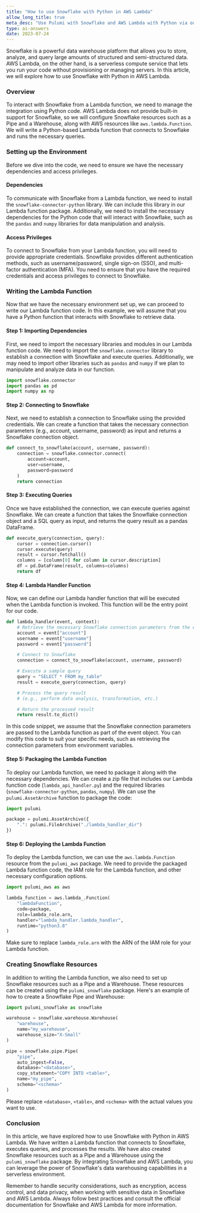 ```yaml
---
title: "How to use Snowflake with Python in AWS Lambda"
allow_long_title: true
meta_desc: "Use Pulumi with Snowflake and AWS Lambda with Python via our guide. Perfect for developers integrating Snowflake into serverless workloads."
type: ai-answers
date: 2023-07-24
---
```


Snowflake is a powerful data warehouse platform that allows you to store, analyze, and query large amounts of structured and semi-structured data. AWS Lambda, on the other hand, is a serverless compute service that lets you run your code without provisioning or managing servers. In this article, we will explore how to use Snowflake with Python in AWS Lambda.

### Overview

To interact with Snowflake from a Lambda function, we need to manage the integration using Python code. AWS Lambda does not provide built-in support for Snowflake, so we will configure Snowflake resources such as a Pipe and a Warehouse, along with AWS resources like `aws.lambda.Function`. We will write a Python-based Lambda function that connects to Snowflake and runs the necessary queries.

### Setting up the Environment

Before we dive into the code, we need to ensure we have the necessary dependencies and access privileges.

#### Dependencies

To communicate with Snowflake from a Lambda function, we need to install the `snowflake-connector-python` library. We can include this library in our Lambda function package. Additionally, we need to install the necessary dependencies for the Python code that will interact with Snowflake, such as the `pandas` and `numpy` libraries for data manipulation and analysis.

#### Access Privileges

To connect to Snowflake from your Lambda function, you will need to provide appropriate credentials. Snowflake provides different authentication methods, such as username/password, single sign-on (SSO), and multi-factor authentication (MFA). You need to ensure that you have the required credentials and access privileges to connect to Snowflake.

### Writing the Lambda Function

Now that we have the necessary environment set up, we can proceed to write our Lambda function code. In this example, we will assume that you have a Python function that interacts with Snowflake to retrieve data.

#### Step 1: Importing Dependencies

First, we need to import the necessary libraries and modules in our Lambda function code. We need to import the `snowflake.connector` library to establish a connection with Snowflake and execute queries. Additionally, we may need to import other libraries such as `pandas` and `numpy` if we plan to manipulate and analyze data in our function.

```python
import snowflake.connector
import pandas as pd
import numpy as np
```

#### Step 2: Connecting to Snowflake

Next, we need to establish a connection to Snowflake using the provided credentials. We can create a function that takes the necessary connection parameters (e.g., account, username, password) as input and returns a Snowflake connection object.

```python
def connect_to_snowflake(account, username, password):
    connection = snowflake.connector.connect(
        account=account,
        user=username,
        password=password
    )
    return connection
```

#### Step 3: Executing Queries

Once we have established the connection, we can execute queries against Snowflake. We can create a function that takes the Snowflake connection object and a SQL query as input, and returns the query result as a pandas DataFrame.

```python
def execute_query(connection, query):
    cursor = connection.cursor()
    cursor.execute(query)
    result = cursor.fetchall()
    columns = [column[0] for column in cursor.description]
    df = pd.DataFrame(result, columns=columns)
    return df
```

#### Step 4: Lambda Handler Function

Now, we can define our Lambda handler function that will be executed when the Lambda function is invoked. This function will be the entry point for our code.

```python
def lambda_handler(event, context):
    # Retrieve the necessary Snowflake connection parameters from the event
    account = event["account"]
    username = event["username"]
    password = event["password"]

    # Connect to Snowflake
    connection = connect_to_snowflake(account, username, password)

    # Execute a sample query
    query = "SELECT * FROM my_table"
    result = execute_query(connection, query)

    # Process the query result
    # (e.g., perform data analysis, transformation, etc.)

    # Return the processed result
    return result.to_dict()
```

In this code snippet, we assume that the Snowflake connection parameters are passed to the Lambda function as part of the event object. You can modify this code to suit your specific needs, such as retrieving the connection parameters from environment variables.

#### Step 5: Packaging the Lambda Function

To deploy our Lambda function, we need to package it along with the necessary dependencies. We can create a zip file that includes our Lambda function code (`lambda_api_handler.py`) and the required libraries (`snowflake-connector-python`, `pandas`, `numpy`). We can use the `pulumi.AssetArchive` function to package the code:

```python
import pulumi

package = pulumi.AssetArchive({
    ".": pulumi.FileArchive("./lambda_handler_dir")
})
```

#### Step 6: Deploying the Lambda Function

To deploy the Lambda function, we can use the `aws.lambda.Function` resource from the `pulumi_aws` package. We need to provide the packaged Lambda function code, the IAM role for the Lambda function, and other necessary configuration options.

```python
import pulumi_aws as aws

lambda_function = aws.lambda_.Function(
    "lambdaFunction",
    code=package,
    role=lambda_role.arn,
    handler="lambda_handler.lambda_handler",
    runtime="python3.8"
)
```

Make sure to replace `lambda_role.arn` with the ARN of the IAM role for your Lambda function.

### Creating Snowflake Resources

In addition to writing the Lambda function, we also need to set up Snowflake resources such as a Pipe and a Warehouse. These resources can be created using the `pulumi_snowflake` package. Here's an example of how to create a Snowflake Pipe and Warehouse:

```python
import pulumi_snowflake as snowflake

warehouse = snowflake.warehouse.Warehouse(
    "warehouse",
    name="my_warehouse",
    warehouse_size="X-Small"
)

pipe = snowflake.pipe.Pipe(
    "pipe",
    auto_ingest=False,
    database="<database>",
    copy_statement="COPY INTO <table>",
    name="my_pipe",
    schema="<schema>"
)
```

Please replace `<database>`, `<table>`, and `<schema>` with the actual values you want to use.

### Conclusion

In this article, we have explored how to use Snowflake with Python in AWS Lambda. We have written a Lambda function that connects to Snowflake, executes queries, and processes the results. We have also created Snowflake resources such as a Pipe and a Warehouse using the `pulumi_snowflake` package. By integrating Snowflake and AWS Lambda, you can leverage the power of Snowflake's data warehousing capabilities in a serverless environment.

Remember to handle security considerations, such as encryption, access control, and data privacy, when working with sensitive data in Snowflake and AWS Lambda. Always follow best practices and consult the official documentation for Snowflake and AWS Lambda for more information.
